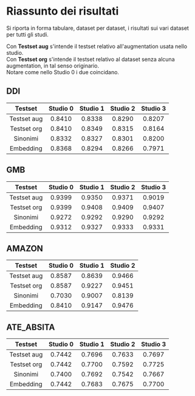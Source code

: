 # Riassunto dei risultati

Si riporta in forma tabulare, dataset per dataset, i risultati sui vari dataset per tutti gli studi.

Con **Testset aug** s'intende il testset relativo all'augmentation usata nello studio. <br/>
Con **Testset org** s'intende il testset relativo al dataset senza alcuna augmentation, in tal senso originario. <br/>
Notare come nello Studio 0 i due coincidano.

## DDI

Testset    | Studio 0 | Studio 1 | Studio 2 | Studio 3 |
:------:   |:--------:|:--------:|:--------:|:--------:|
Testset aug|  0.8410  |  0.8338  |  0.8290  |  0.8207  |
Testset org|  0.8410  |  0.8349  |  0.8315  |  0.8164  |
Sinonimi   |  0.8332  |  0.8327  |  0.8301  |  0.8200  |
Embedding  |  0.8368  |  0.8294  |  0.8266  |  0.7971  |

## GMB

Testset    | Studio 0 | Studio 1 | Studio 2 | Studio 3 |
:------:   |:--------:|:--------:|:--------:|:--------:|
Testset aug|  0.9399  |  0.9350  |  0.9371  |  0.9019  |
Testset org|  0.9399  |  0.9408  |  0.9409  |  0.9407  |
Sinonimi   |  0.9272  |  0.9292  |  0.9290  |  0.9292  |
Embedding  |  0.9312  |  0.9327  |  0.9333  |  0.9331  |


## AMAZON

Testset    | Studio 0 | Studio 1 | Studio 2 |
:------:   |:--------:|:--------:|:--------:|
Testset aug|  0.8587  |  0.8639  |  0.9466  |
Testset org|  0.8587  |  0.9227  |  0.9451  |
Sinonimi   |  0.7030  |  0.9007  |  0.8139  |
Embedding  |  0.8410  |  0.9147  |  0.9476  |


## ATE_ABSITA

Testset    | Studio 0 | Studio 1 | Studio 2 | Studio 3 |
:------:   |:--------:|:--------:|:--------:|:--------:|
Testset aug|  0.7442  |  0.7696  |  0.7633  |  0.7697  |
Testset org|  0.7442  |  0.7700  |  0.7592  |  0.7725  |
Sinonimi   |  0.7400  |  0.7692  |  0.7542  |  0.7667  |
Embedding  |  0.7442  |  0.7683  |  0.7675  |  0.7700  |

